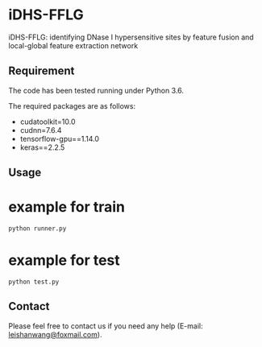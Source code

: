 # iDHS-FFLG
iDHS-FFLG: identifying DNase I hypersensitive sites by feature fusion and local-global feature extraction network
## Requirement

The code has been tested running under Python 3.6. 

The required packages are as follows:

* cudatoolkit=10.0
* cudnn=7.6.4
* tensorflow-gpu==1.14.0
* keras==2.2.5

## Usage

# example for train
```shell
python runner.py
```
# example for test

```shell
python test.py
```

## Contact

Please feel free to contact us if you need any help (E-mail: leishanwang@foxmail.com).
